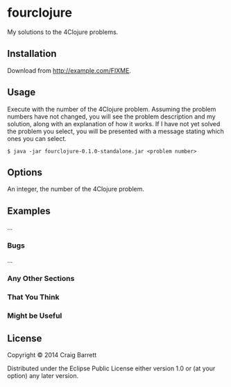 # fourclojure

My solutions to the 4Clojure problems.

## Installation

Download from http://example.com/FIXME.

## Usage

Execute with the number of the 4Clojure problem.  Assuming the problem numbers have not changed, you will see the problem description and my solution, along with an explanation of how it works.  If I have not yet solved the problem you select, you will be presented with a message stating which ones you can select.

    $ java -jar fourclojure-0.1.0-standalone.jar <problem number>

## Options

An integer, the number of the 4Clojure problem.

## Examples

...

### Bugs

...

### Any Other Sections
### That You Think
### Might be Useful

## License

Copyright © 2014 Craig Barrett

Distributed under the Eclipse Public License either version 1.0 or (at
your option) any later version.
